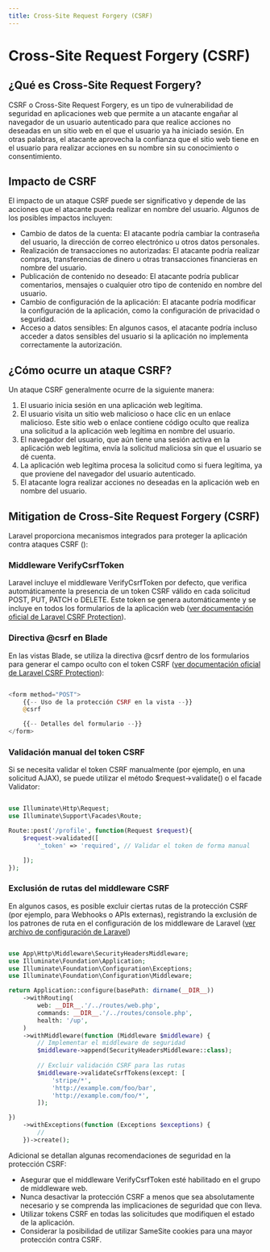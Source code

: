 ```yaml
---
title: Cross-Site Request Forgery (CSRF)
---
```

# Cross-Site Request Forgery (CSRF)

## ¿Qué es Cross-Site Request Forgery?

CSRF o Cross-Site Request Forgery, es un tipo de vulnerabilidad de seguridad en aplicaciones web que permite a un atacante engañar al navegador de un usuario autenticado para que realice acciones no deseadas en un sitio web en el que el usuario ya ha iniciado sesión. En otras palabras, el atacante aprovecha la confianza que el sitio web tiene en el usuario para realizar acciones en su nombre sin su conocimiento o consentimiento.

## Impacto de CSRF

El impacto de un ataque CSRF puede ser significativo y depende de las acciones que el atacante pueda realizar en nombre del usuario. Algunos de los posibles impactos incluyen:

- Cambio de datos de la cuenta: El atacante podría cambiar la contraseña del usuario, la dirección de correo electrónico u otros datos personales.
- Realización de transacciones no autorizadas: El atacante podría realizar compras, transferencias de dinero u otras transacciones financieras en nombre del usuario.
- Publicación de contenido no deseado: El atacante podría publicar comentarios, mensajes o cualquier otro tipo de contenido en nombre del usuario.
- Cambio de configuración de la aplicación: El atacante podría modificar la configuración de la aplicación, como la configuración de privacidad o seguridad.
- Acceso a datos sensibles: En algunos casos, el atacante podría incluso acceder a datos sensibles del usuario si la aplicación no implementa correctamente la autorización.

## ¿Cómo ocurre un ataque CSRF?

Un ataque CSRF generalmente ocurre de la siguiente manera:

1. El usuario inicia sesión en una aplicación web legítima.
2. El usuario visita un sitio web malicioso o hace clic en un enlace malicioso. Este sitio web o enlace contiene código oculto que realiza una solicitud a la aplicación web legítima en nombre del usuario.
3. El navegador del usuario, que aún tiene una sesión activa en la aplicación web legítima, envía la solicitud maliciosa sin que el usuario se dé cuenta.
4. La aplicación web legítima procesa la solicitud como si fuera legítima, ya que proviene del navegador del usuario autenticado.
5. El atacante logra realizar acciones no deseadas en la aplicación web en nombre del usuario.

## Mitigation de Cross-Site Request Forgery (CSRF)

Laravel proporciona mecanismos integrados para proteger la aplicación contra ataques CSRF ([]()):

### Middleware VerifyCsrfToken

Laravel incluye el middleware VerifyCsrfToken por defecto, que verifica automáticamente la presencia de un token CSRF válido en cada solicitud POST, PUT, PATCH o DELETE. Este token se genera automáticamente y se incluye en todos los formularios de la aplicación web ([ver documentación oficial de Laravel CSRF Protection](https://laravel.com/docs/11.x/csrf)).

### Directiva @csrf en Blade

En las vistas Blade, se utiliza la directiva @csrf dentro de los formularios para generar el campo oculto con el token CSRF ([ver documentación oficial de Laravel CSRF Protection](https://laravel.com/docs/11.x/csrf#preventing-csrf-requests)):

```php

<form method="POST">
    {{-- Uso de la protección CSRF en la vista --}}
    @csrf

    {{-- Detalles del formulario --}}
</form>

```

### Validación manual del token CSRF

Si se necesita validar el token CSRF manualmente (por ejemplo, en una solicitud AJAX), se puede utilizar el método $request->validate() o el facade Validator:

```php

use Illuminate\Http\Request;
use Illuminate\Support\Facades\Route;

Route::post('/profile', function(Request $request){
    $request->validated([
        '_token' => 'required', // Validar el token de forma manual

    ]);
});

```

### Exclusión de rutas del middleware CSRF

En algunos casos, es posible excluir ciertas rutas de la protección CSRF (por ejemplo, para Webhooks o APIs externas), registrando la exclusión de los patrones de ruta en el configuración de los middleware de Laravel ([ver archivo de configuración de Laravel](./bootstrap/app.php))

```php

use App\Http\Middleware\SecurityHeadersMiddleware;
use Illuminate\Foundation\Application;
use Illuminate\Foundation\Configuration\Exceptions;
use Illuminate\Foundation\Configuration\Middleware;

return Application::configure(basePath: dirname(__DIR__))
    ->withRouting(
        web: __DIR__.'/../routes/web.php',
        commands: __DIR__.'/../routes/console.php',
        health: '/up',
    )
    ->withMiddleware(function (Middleware $middleware) {
        // Implementar el middleware de seguridad
        $middleware->append(SecurityHeadersMiddleware::class);
        
        // Excluir validación CSRF para las rutas
        $middleware->validateCsrfTokens(except: [
            'stripe/*',
            'http://example.com/foo/bar',
            'http://example.com/foo/*',
        ]);

})
    ->withExceptions(function (Exceptions $exceptions) {
        //
    })->create();

```

Adicional se detallan algunas recomendaciones de seguridad en la protección CSRF:

- Asegurar que el middleware VerifyCsrfToken esté habilitado en el grupo de middleware web.
- Nunca desactivar la protección CSRF a menos que sea absolutamente necesario y se comprenda las implicaciones de seguridad que con lleva.
- Utilizar tokens CSRF en todas las solicitudes que modifiquen el estado de la aplicación.
- Considerar la posibilidad de utilizar SameSite cookies para una mayor protección contra CSRF.
